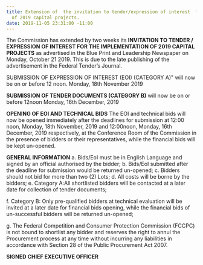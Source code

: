 ```yaml
---
title: Extension of  the invitation to tender/expression of interest  for the implementation
  of 2019 capital projects.
date: 2019-11-05 23:31:00 -11:00
---
```


The Commission has extended by two weeks its **INVITATION TO TENDER / EXPRESSION OF INTEREST FOR THE IMPLEMENTATION OF 2019 CAPITAL PROJECTS** as advertised in the Blue Print and Leadership Newspaper on Monday, October 21 2019. 
This is due to the late publishing of the advertisement in the Federal Tender’s Journal.
 
SUBMISSION OF EXPRESSION OF INTEREST (EOI) (CATEGORY A)" will now be on or before 12 noon. Monday, 18th November 2019 

**SUBMISSION OF TENDER DOCUMENTS (CATEGORY B)** will now be on or before 12noon Monday, 16th December, 2019

**OPENING OF EOI AND TECHNICAL BIDS**
The EOI and technical bids will now be opened immediately after the deadlines for submission at 12:00 noon, Monday, 18th November, 2019 and 12:00noon, Monday, 16th December, 2019 respectively, at the Conference Room of the Commission in the presence of bidders or their representatives, while the financial bids will be kept un-opened. 

**GENERAL INFORMATION**
a.	Bids/EoI must be in English Language and signed by an official authorised by the bidder;
b.	Bids/EoI submitted after the deadline for submission would be returned un-opened;
c.	Bidders should not bid for more than two (2) Lots;
d.	All costs will be borne by the bidders;
e.	Category A:All shortlisted bidders will be contacted at a later date for collection of tender documents;

f.	Category B: Only pre-qualified bidders at technical evaluation will be invited at a later date for financial bids opening, while the financial bids of un-successful bidders will be returned un-opened;

g.	The Federal Competition and Consumer Protection Commission  (FCCPC) is not bound to shortlist any bidder and reserves the right to annul the Procurement process at any time without incurring any liabilities in accordance with Section 28 of the Public Procurement Act 2007. 
                         
**SIGNED
CHIEF EXECUTIVE OFFICER**

